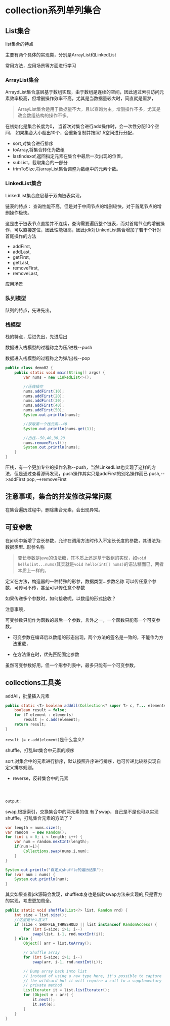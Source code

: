 
# collection系列单列集合


## List集合


list集合的特点


主要有两个具体的实现类，分别是ArrayList和LinkedList


常用方法，应用场景等方面进行学习

### ArrayList集合

ArraydList集合底层基于数组实现，由于数组是连续的空间，因此通过索引访问元素效率极高，但增删操作效率不高，尤其是当数据量较大时，简直就是噩梦，

> ArrayList集合适用于数据量不大，且以查询为主，增删操作不多，尤其是改变数组结构的操作不多。


在初始化是集合长度为0，
当首次对集合进行add操作时，会一次性分配10个空间，
如果集合大小超出10个，会重新复制并按照1.5空间进行分配，


- sort,对集合进行排序
- toArray,将集合转化为数组
- lastIndexof,返回指定元素在集合中最后一次出现的位置，
- subList，截取集合的一部分
- trimToSize,将arrayList集合调整为数组中的元素个数。



### LinkedList集合

LinkedList集合底层基于双向链表实现，


链表的特点：
查询性能不高，但是对于中间节点的增删较快，对于首尾节点的增删操作极快。

这是由于链表节点直接并不连续，查询需要遍历整个链表，而对首尾节点的增删操作，可以直接定位，因此性能极高，因此jdk对LinkedList集合增加了若干个针对首尾操作的方法

- addFirst,
- addLast,
- getFirst,
- getLast,
- removeFirst,
- removeLast,


应用场景



### 队列模型

队列的特点，先进先出，





### 栈模型

栈的特点，后进先出，先进后出


数据进入栈模型的过程称之为压/进栈--push

数据进入栈模型的过程称之为弹/出栈--pop

```java
public class demo02 {
    public static void main(String[] args) {
        var nums = new LinkedList<>();

        //压栈操作
        nums.addFirst(10);
        nums.addFirst(20);
        nums.addFirst(30);
        nums.addFirst(40);
        nums.addFirst(50);
        System.out.println(nums);

        //获取第一个栈元素--40
        System.out.println(nums.get(1));

        //出栈--50,40,30,20
        nums.removeFirst();
        System.out.println(nums);
    }
}
```

压栈，有一个更加专业的操作名称--push，当然LinkedList也实现了这样的方法，但是通过查看源码发现，push操作其实只是addFirst的别名操作而已
push,-->addFirst
pop,-->removeFirst



## 注意事项，集合的并发修改异常问题


在集合遍历过程中，删除集合元素，会出现异常。





## 可变参数
在jdk5中新增了变长参数，允许在调用方法时传入不定长长度的参数，其语法为:数据类型...形参名称

> 变长参数是java的语法糖，其本质上还是基于数组的实现，如`void hello(int...nums)`其实就是`void hello(int[] nums)`的语法糖而已，两者本质上一样的。





定义在方法，构造器的一种特殊的形参，数据类型...参数名称
可以传任意个参数，可传可不传，甚至可以传任意个参数

如果传递多个参数时，如何接收呢，以数组的形式接收？





注意事项，


可变参数只能作为函数的最后一个参数，言外之一，一个函数只能有一个可变参数。
- 可变参数在编译后以数组的形态出现，两个方法的签名是一致的，不能作为方法重载，

- 在方法重在时，优先匹配固定参数


虽然可变参数好用，但一个形参列表中，最多只能有一个可变参数，





## collections工具类

addAll，批量插入元素

```java
public static <T> boolean addAll(Collection<? super T> c, T... elements) {
	boolean result = false;
	for (T element : elements)
		result |= c.add(element);
	return result;
}
```

`result |= c.add(element)`是什么含义?







shuffle，打乱list集合中元素的顺序

sort,对集合中的元素进行排序，默认按照升序进行排序，也可传递比较器实现自定义排序规则。


- reverse，反转集合中的元素

```java



output:
```


swap,根据索引，交换集合中的两元素的值
有了swap，自己是不是也可以实现shuffle，打乱集合元素的方法了？

```java
var length = nums.size();
var random  = new Random();
for (int i = 0; i < length; i++) {
	var num = random.nextInt(length);
	if(num!=i){
		Collections.swap(nums,i,num);
	}
}

System.out.println("自定义shuffle的遍历结果");
for (var num : nums) {
	System.out.println(num);
}
```




其实如果查看jdk源码会发现，shuffle本身也是借助swap方法来实现的,只是官方的实现，考虑更加周全。
```java
public static void shuffle(List<?> list, Random rnd) {
	int size = list.size();
	//这里是什么含义?
	if (size < SHUFFLE_THRESHOLD || list instanceof RandomAccess) {
		for (int i=size; i>1; i--)
			swap(list, i-1, rnd.nextInt(i));
	} else {
		Object[] arr = list.toArray();

		// Shuffle array
		for (int i=size; i>1; i--)
			swap(arr, i-1, rnd.nextInt(i));

		// Dump array back into list
		// instead of using a raw type here, it's possible to capture
		// the wildcard but it will require a call to a supplementary
		// private method
		ListIterator it = list.listIterator();
		for (Object e : arr) {
			it.next();
			it.set(e);
		}
	}
}
```








